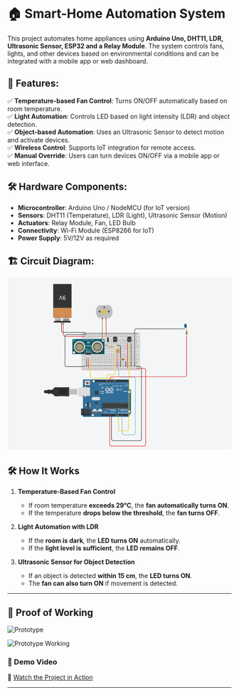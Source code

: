 # 🏠 Smart-Home Automation System

This project automates home appliances using **Arduino Uno, DHT11, LDR, Ultrasonic Sensor, ESP32 and a Relay Module**. The system controls fans, lights, and other devices based on environmental conditions and can be integrated with a mobile app or web dashboard.

## 📌 Features:
✅ **Temperature-based Fan Control**: Turns ON/OFF automatically based on room temperature.  
✅ **Light Automation**: Controls LED based on light intensity (LDR) and object detection.  
✅ **Object-based Automation**: Uses an Ultrasonic Sensor to detect motion and activate devices.  
✅ **Wireless Control**: Supports IoT integration for remote access.  
✅ **Manual Override**: Users can turn devices ON/OFF via a mobile app or web interface.  

## 🛠️ Hardware Components:
- **Microcontroller**: Arduino Uno / NodeMCU (for IoT version)
- **Sensors**: DHT11 (Temperature), LDR (Light), Ultrasonic Sensor (Motion)
- **Actuators**: Relay Module, Fan, LED Bulb
- **Connectivity**: Wi-Fi Module (ESP8266 for IoT)
- **Power Supply**: 5V/12V as required

## 🏗️ Circuit Diagram:
![circuit Diagram](https://github.com/saaranshg/Smart-Home/blob/main/Circuit%20Diagram.png)
## 🛠️ How It Works

1. **Temperature-Based Fan Control**  
   - If room temperature **exceeds 29°C**, the **fan automatically turns ON**.  
   - If the temperature **drops below the threshold**, the **fan turns OFF**.  

2. **Light Automation with LDR**  
   - If the **room is dark**, the **LED turns ON** automatically.  
   - If the **light level is sufficient**, the **LED remains OFF**.  

3. **Ultrasonic Sensor for Object Detection**  
   - If an object is detected **within 15 cm**, the **LED turns ON**.  
   - The **fan can also turn ON** if movement is detected.  

---

## 📸 Proof of Working  


![Prototype](https://github.com/user-attachments/assets/874e5270-61c7-4042-8fff-cfb92aebdc8c)

![Prototype Working](https://github.com/user-attachments/assets/1ce2dabd-b450-4b50-9a86-a783694ce689)


### 🎥 Demo Video  
🎥 [Watch the Project in Action](https://drive.google.com/file/d/1V5BEhOe6beoYtIyCD-7tCvfB_LDa67dM/view?usp=sharing)


---
